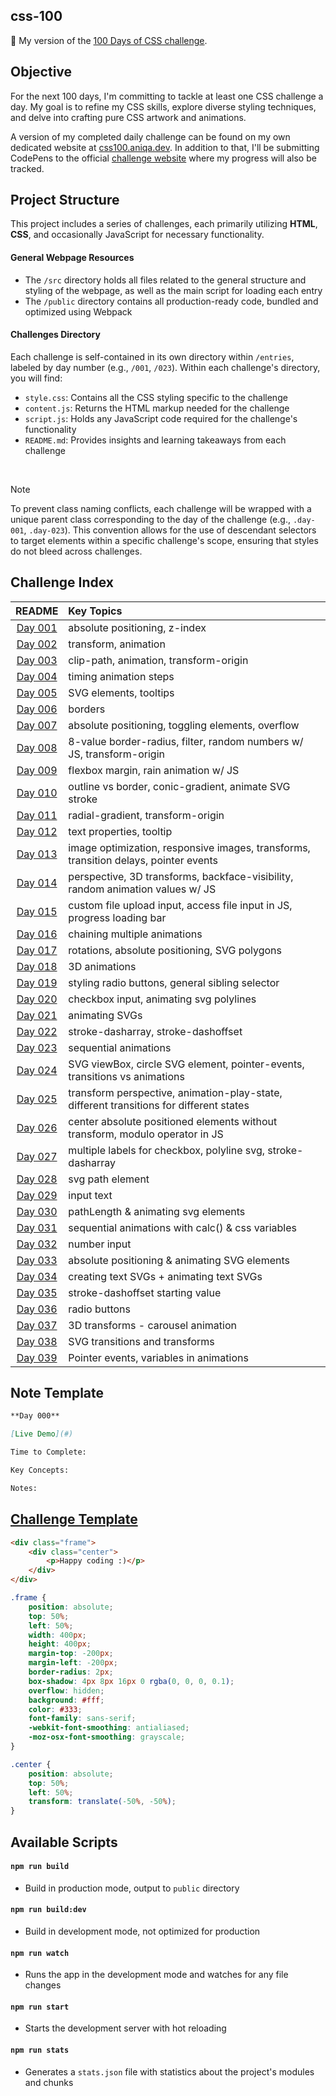 ## css-100

🎨 My version of the <a href="https://100dayscss.com/about/">100 Days of CSS challenge</a>.

## Objective

For the next 100 days, I'm committing to tackle at least one CSS challenge a day. My goal is to refine my CSS skills, explore diverse styling techniques, and delve into crafting pure CSS artwork and animations.

A version of my completed daily challenge can be found on my own dedicated website at <a href="https://css100.aniqa.dev">css100.aniqa.dev</a>. In addition to that, I'll be submitting CodePens to the official <a href="https://100dayscss.com/progress/aniqatc/">challenge website</a> where my progress will also be tracked.

## Project Structure

This project includes a series of challenges, each primarily utilizing **HTML**, **CSS**, and occasionally JavaScript for necessary functionality.

#### General Webpage Resources

- The `/src` directory holds all files related to the general structure and styling of the webpage, as well as the main script for loading each entry
- The `/public` directory contains all production-ready code, bundled and optimized using Webpack

#### Challenges Directory

Each challenge is self-contained in its own directory within `/entries`, labeled by day number (e.g., `/001`, `/023`). Within each challenge's directory, you will find:

- `style.css`: Contains all the CSS styling specific to the challenge
- `content.js`: Returns the HTML markup needed for the challenge
- `script.js`: Holds any JavaScript code required for the challenge's functionality
- `README.md`: Provides insights and learning takeaways from each challenge

<br/>

> [!NOTE]
> To prevent class naming conflicts, each challenge will be wrapped with a unique parent class corresponding to the day of the challenge (e.g., `.day-001`, `.day-023`). This convention allows for the use of descendant selectors to target elements within a specific challenge's scope, ensuring that styles do not bleed across challenges.

## Challenge Index

|                               README                                | Key Topics                                                                              |
| :-----------------------------------------------------------------: | :-------------------------------------------------------------------------------------- |
| [Day 001](https://github.com/aniqatc/css-100/tree/main/entries/001) | absolute positioning, z-index                                                           |
| [Day 002](https://github.com/aniqatc/css-100/tree/main/entries/002) | transform, animation                                                                    |
| [Day 003](https://github.com/aniqatc/css-100/tree/main/entries/003) | clip-path, animation, transform-origin                                                  |
| [Day 004](https://github.com/aniqatc/css-100/tree/main/entries/004) | timing animation steps                                                                  |
| [Day 005](https://github.com/aniqatc/css-100/tree/main/entries/005) | SVG elements, tooltips                                                                  |
| [Day 006](https://github.com/aniqatc/css-100/tree/main/entries/006) | borders                                                                                 |
| [Day 007](https://github.com/aniqatc/css-100/tree/main/entries/007) | absolute positioning, toggling elements, overflow                                       |
| [Day 008](https://github.com/aniqatc/css-100/tree/main/entries/008) | 8-value border-radius, filter, random numbers w/ JS, transform-origin                   |
| [Day 009](https://github.com/aniqatc/css-100/tree/main/entries/009) | flexbox margin, rain animation w/ JS                                                    |
| [Day 010](https://github.com/aniqatc/css-100/tree/main/entries/010) | outline vs border, conic-gradient, animate SVG stroke                                   |
| [Day 011](https://github.com/aniqatc/css-100/tree/main/entries/011) | radial-gradient, transform-origin                                                       |
| [Day 012](https://github.com/aniqatc/css-100/tree/main/entries/012) | text properties, tooltip                                                                |
| [Day 013](https://github.com/aniqatc/css-100/tree/main/entries/013) | image optimization, responsive images, transforms, transition delays, pointer events    |
| [Day 014](https://github.com/aniqatc/css-100/tree/main/entries/014) | perspective, 3D transforms, backface-visibility, random animation values w/ JS          |
| [Day 015](https://github.com/aniqatc/css-100/tree/main/entries/015) | custom file upload input, access file input in JS, progress loading bar                 |
| [Day 016](https://github.com/aniqatc/css-100/tree/main/entries/016) | chaining multiple animations                                                            |
| [Day 017](https://github.com/aniqatc/css-100/tree/main/entries/017) | rotations, absolute positioning, SVG polygons                                           |
| [Day 018](https://github.com/aniqatc/css-100/tree/main/entries/018) | 3D animations                                                                           |
| [Day 019](https://github.com/aniqatc/css-100/tree/main/entries/019) | styling radio buttons, general sibling selector                                         |
| [Day 020](https://github.com/aniqatc/css-100/tree/main/entries/020) | checkbox input, animating svg polylines                                                 |
| [Day 021](https://github.com/aniqatc/css-100/tree/main/entries/021) | animating SVGs                                                                          |
| [Day 022](https://github.com/aniqatc/css-100/tree/main/entries/022) | stroke-dasharray, stroke-dashoffset                                                     |
| [Day 023](https://github.com/aniqatc/css-100/tree/main/entries/023) | sequential animations                                                                   |
| [Day 024](https://github.com/aniqatc/css-100/tree/main/entries/024) | SVG viewBox, circle SVG element, pointer-events, transitions vs animations              |
| [Day 025](https://github.com/aniqatc/css-100/tree/main/entries/025) | transform perspective, animation-play-state, different transitions for different states |
| [Day 026](https://github.com/aniqatc/css-100/tree/main/entries/026) | center absolute positioned elements without transform, modulo operator in JS            |
| [Day 027](https://github.com/aniqatc/css-100/tree/main/entries/027) | multiple labels for checkbox, polyline svg, stroke-dasharray                            |
| [Day 028](https://github.com/aniqatc/css-100/tree/main/entries/028) | svg path element                                                                        |
| [Day 029](https://github.com/aniqatc/css-100/tree/main/entries/029) | input text                                                                              |
| [Day 030](https://github.com/aniqatc/css-100/tree/main/entries/030) | pathLength & animating svg elements                                                     |
| [Day 031](https://github.com/aniqatc/css-100/tree/main/entries/031) | sequential animations with calc() & css variables                                       |
| [Day 032](https://github.com/aniqatc/css-100/tree/main/entries/032) | number input                                                                            |
| [Day 033](https://github.com/aniqatc/css-100/tree/main/entries/033) | absolute positioning & animating SVG elements                                           |
| [Day 034](https://github.com/aniqatc/css-100/tree/main/entries/034) | creating text SVGs + animating text SVGs                                                |
| [Day 035](https://github.com/aniqatc/css-100/tree/main/entries/035) | stroke-dashoffset starting value                                                        |
| [Day 036](https://github.com/aniqatc/css-100/tree/main/entries/036) | radio buttons                                                                           |
| [Day 037](https://github.com/aniqatc/css-100/tree/main/entries/037) | 3D transforms - carousel animation                                                      |
| [Day 038](https://github.com/aniqatc/css-100/tree/main/entries/038) | SVG transitions and transforms                                                                         |
| [Day 039](https://github.com/aniqatc/css-100/tree/main/entries/039) | Pointer events, variables in animations                                                  |

## Note Template

```markdown
**Day 000**

[Live Demo](#)

Time to Complete:

Key Concepts:

Notes:
```

## <a href="https://codepen.io/pen?template=wMQKOq&editors=1100">Challenge Template</a>

```html
<div class="frame">
	<div class="center">
		<p>Happy coding :)</p>
	</div>
</div>
```

```css
.frame {
	position: absolute;
	top: 50%;
	left: 50%;
	width: 400px;
	height: 400px;
	margin-top: -200px;
	margin-left: -200px;
	border-radius: 2px;
	box-shadow: 4px 8px 16px 0 rgba(0, 0, 0, 0.1);
	overflow: hidden;
	background: #fff;
	color: #333;
	font-family: sans-serif;
	-webkit-font-smoothing: antialiased;
	-moz-osx-font-smoothing: grayscale;
}

.center {
	position: absolute;
	top: 50%;
	left: 50%;
	transform: translate(-50%, -50%);
}
```

## Available Scripts

#### `npm run build`

- Build in production mode, output to `public` directory

#### `npm run build:dev`

- Build in development mode, not optimized for production

#### `npm run watch`

- Runs the app in the development mode and watches for any file changes

#### `npm run start`

- Starts the development server with hot reloading

#### `npm run stats`

- Generates a `stats.json` file with statistics about the project's modules and chunks
